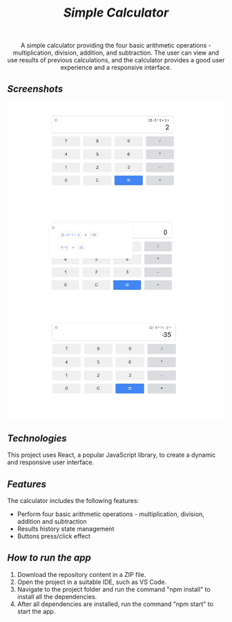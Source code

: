 <h1 align="center"><i>Simple Calculator</i></h1>

<br>

<p align="center"> A simple calculator providing the four basic arithmetic operations - multiplication, division, addition, and subtraction. The user can view and use results of previous calculations, and the calculator provides a good user experience and a responsive interface.
</p>

<h2><i>Screenshots</i></h2>

<p>
    <img src="./images/standard.jpg"/>
    <img src="./images/history.jpg"/>
    <img src="./images/history-result.jpg"/>
<p>

<h2><i>Technologies </i></h2>
<p>This project uses React, a popular JavaScript library, to create a dynamic and responsive user interface.</p>

<h2><i>Features</i></h2>

<p>The calculator includes the following features:</p>

<ul>
    <li>Perform four basic arithmetic operations - multiplication, division, addition and subtraction</li>
    <li>Results history state management</li>
    <li>Buttons press/click effect</li>
</ul>

<h2><i>How to run the app</i></h2>

<ol>
    <li>Download the repository content in a ZIP file.</li>
    <li>Open the project in a suitable IDE, such as VS Code.</li>
    <li>Navigate to the project folder and run the command "npm install" to install all the dependencies.</li>
    <li>After all dependencies are installed, run the command "npm start" to start the app.</li>
</ol>
